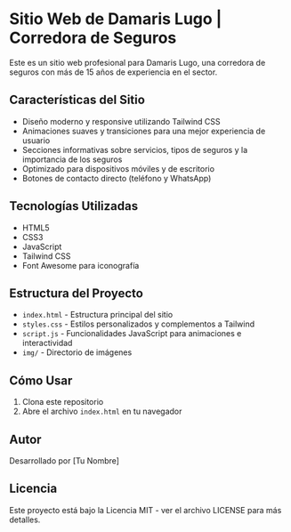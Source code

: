 # Sitio Web de Damaris Lugo | Corredora de Seguros

Este es un sitio web profesional para Damaris Lugo, una corredora de seguros con más de 15 años de experiencia en el sector.

## Características del Sitio

- Diseño moderno y responsive utilizando Tailwind CSS
- Animaciones suaves y transiciones para una mejor experiencia de usuario
- Secciones informativas sobre servicios, tipos de seguros y la importancia de los seguros
- Optimizado para dispositivos móviles y de escritorio
- Botones de contacto directo (teléfono y WhatsApp)

## Tecnologías Utilizadas

- HTML5
- CSS3
- JavaScript
- Tailwind CSS
- Font Awesome para iconografía

## Estructura del Proyecto

- `index.html` - Estructura principal del sitio
- `styles.css` - Estilos personalizados y complementos a Tailwind
- `script.js` - Funcionalidades JavaScript para animaciones e interactividad
- `img/` - Directorio de imágenes

## Cómo Usar

1. Clona este repositorio
2. Abre el archivo `index.html` en tu navegador

## Autor

Desarrollado por [Tu Nombre]

## Licencia

Este proyecto está bajo la Licencia MIT - ver el archivo LICENSE para más detalles. 